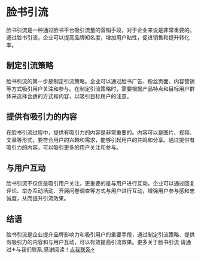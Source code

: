 # 脸书引流

脸书引流是一种通过脸书平台吸引流量的营销手段，对于企业来说是非常重要的。通过脸书引流，企业可以提高品牌知名度，增加用户粘性，促进销售和提升转化率。

## 制定引流策略

脸书引流的第一步是制定引流策略。企业可以通过脸书广告、粉丝页面、内容营销等方式吸引用户关注和参与。在制定引流策略时，需要根据产品特点和目标用户群体来选择合适的方式和内容，以吸引目标用户的注意。

## 提供有吸引力的内容

在脸书引流过程中，提供有吸引力的内容是非常重要的。内容可以是图片、视频、文章等形式，要符合用户的兴趣和需求，能够引起用户的共鸣和分享。通过提供有吸引力的内容，可以吸引更多的用户关注和参与。

## 与用户互动

脸书引流不仅仅是吸引用户关注，更重要的是与用户进行互动。企业可以通过回复评论、举办互动活动、开展问卷调查等方式与用户进行互动，增强用户参与感和忠诚度，从而提升引流效果。

## 结语

脸书引流是企业提升品牌影响力和吸引用户的重要手段，通过制定引流策略、提供有吸引力的内容和与用户互动，可以有效提高引流效果。更多关于脸书引流 请通过✈与我们联系,感谢阅读！[点我联系✈](https://ai.k02.cc)